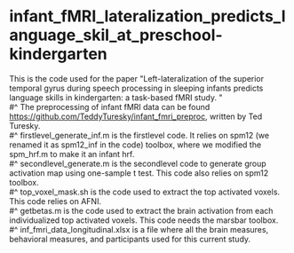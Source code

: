 # infant_fMRI_lateralization_predicts_language_skil_at_preschool-kindergarten
This is the code used for the paper "Left-lateralization of the superior temporal gyrus during speech processing in sleeping infants predicts language skills in kindergarten: a task-based fMRI study. "   
#^  The preprocessing of infant fMRI data can be found https://github.com/TeddyTuresky/infant_fmri_preproc, written by Ted Turesky.    
#^  firstlevel_generate_inf.m is the firstlevel code. It relies on spm12 (we renamed it as spm12_inf in the code) toolbox, where we modified the spm_hrf.m to make it an infant hrf.  
#^  secondlevel_generate.m is the secondlevel code to generate group activation map using one-sample t test. This code also relies on spm12 toolbox.   
#^  top_voxel_mask.sh is the code used to extract the top activated voxels. This code relies on AFNI.  
#^  getbetas.m is the code used to extract the brain activation from each individualized top activated voxels. This code needs the marsbar toolbox.   
#^  inf_fmri_data_longitudinal.xlsx is a file where all the brain measures, behavioral measures, and participants used for this current study.   
